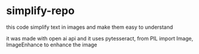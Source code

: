 # simplify-repo
 this code simplify text in images and make them easy to understand

it was made with open ai api 
and it uses  pytesseract, 
from PIL import Image, ImageEnhance
to enhance the image 


